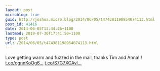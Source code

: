 ```yaml
---
layout: post
microblog: true
guid: http://joshua.micro.blog/2014/06/05/t474381198954074113.html
post_id: 41416
date: 2014-06-05T13:44:26+1100
lastmod: 2019-07-30T17:41:50+1100
type: post
url: /2014/06/05/t474381198954074113.html
---
```

Love getting warm and fuzzed in the mail, thanks Tim and Anna!!! [t.co/ognnKoOg6...](http://t.co/ognnKoOg6W) [t.co/S7G7XCAyl...](http://t.co/S7G7XCAyl0)
